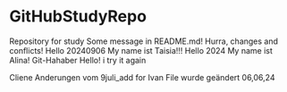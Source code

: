 # GitHubStudyRepo

Repository for study
Some message in README.md!
Hurra, changes and conflicts!
Hello 20240906 My name ist Taisia!!!
Hello 2024 My name ist Alina!
Git-Hahaber
Hello!
i try it again

Cliene Anderungen
vom 9juli_add for Ivan
File wurde geändert 06,06,24
